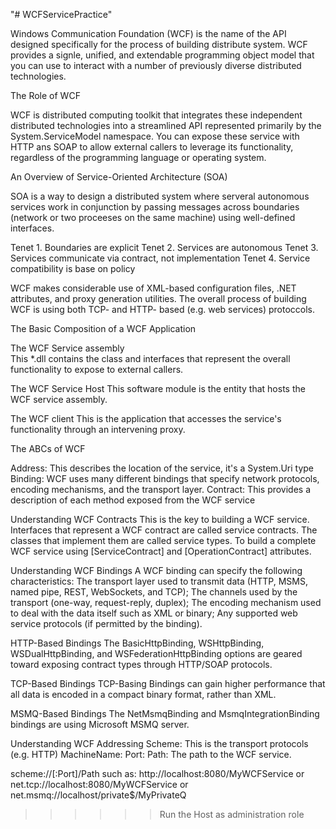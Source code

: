 "# WCFServicePractice" 

Windows Communication Foundation (WCF) is the name of the API designed specifically for the process of building distribute system. WCF provides a signle, unified, and extendable programming object model that you can use to interact with a number of previously diverse distributed technologies.

The Role of WCF

WCF is distributed computing toolkit that integrates these independent distributed technologies into a streamlined API represented primarily by the System.ServiceModel namespace. You can expose these service with HTTP ans SOAP to allow external callers to leverage its functionality, regardless of the programming language or operating system.

An Overview of Service-Oriented Architecture (SOA)

SOA is a way to design a distributed system where serveral autonomous services work in conjunction by passing messages across boundaries (network or two proceeses on the same machine) using well-defined interfaces.

Tenet 1. Boundaries are explicit
Tenet 2. Services are autonomous
Tenet 3. Services communicate via contract, not implementation
Tenet 4. Service compatibility is base on policy

WCF makes considerable use of XML-based configuration files, .NET attributes, and proxy generation utilities. The overall process of building WCF is using both TCP- and HTTP- based (e.g. web services) protoccols.

The Basic Composition of a WCF Application

The WCF Service assembly   
This *.dll contains the class and interfaces that represent the overall functionality to expose to external callers.

The WCF Service Host
This software module is the entity that hosts the WCF service assembly.

The WCF client
This is the application that accesses the service's functionality through an intervening proxy.


The ABCs of WCF

Address: This describes the location of the service, it's a System.Uri type
Binding: WCF uses many different bindings that specify network protocols, encoding mechanisms, and the transport layer.
Contract: This provides a description of each method exposed from the WCF service

Understanding WCF Contracts
This is the key to building a WCF service. Interfaces that represent a WCF contract are called service contracts. The classes that implement them are called service types. To build a complete WCF service using [ServiceContract] and [OperationContract] attributes.

Understanding WCF Bindings
A WCF binding can specify the following characteristics:
The transport layer used to transmit data (HTTP, MSMS, named pipe, REST, WebSockets, and TCP);
The channels used by the transport (one-way, request-reply, duplex);
The encoding mechanism used to deal with the data itself such as XML or binary;
Any supported web service protocols (if permitted by the binding).

HTTP-Based Bindings
The BasicHttpBinding, WSHttpBinding, WSDualHttpBinding, and WSFederationHttpBinding options are
geared toward exposing contract types through HTTP/SOAP protocols.

TCP-Based Bindings
TCP-Basing Bindings can gain higher performance that all data is encoded in a compact binary format, rather than XML.

MSMQ-Based Bindings
The NetMsmqBinding and MsmqIntegrationBinding bindings are using Microsoft MSMQ server.

Understanding WCF Addressing
Scheme: This is the transport protocols (e.g. HTTP)
MachineName: 
Port:
Path: The path to the WCF service.

scheme://<MachineName>[:Port]/Path
such as:
http://localhost:8080/MyWCFService or net.tcp://localhost:8080/MyWCFService or net.msmq://localhost/private$/MyPrivateQ

>>>>>>Run the Host as administration role





